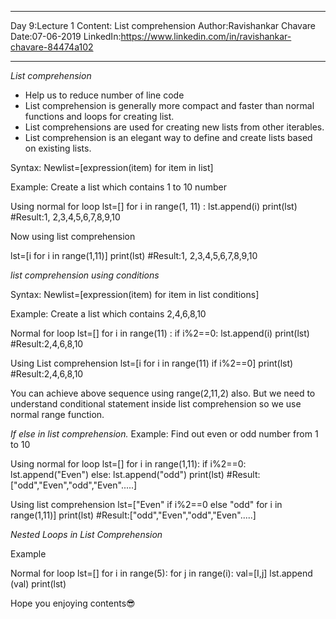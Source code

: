 ____________________________

Day 9:Lecture 1
Content: List comprehension
Author:Ravishankar Chavare
Date:07-06-2019
LinkedIn:https://www.linkedin.com/in/ravishankar-chavare-84474a102
_______________________________

*List comprehension*
- Help us to reduce number of line code 
- List comprehension is generally more compact and faster than normal functions and loops for creating list.
- List comprehensions are used for creating new lists from other iterables.
- List comprehension is an elegant way to define and create lists based on existing lists.

Syntax:
Newlist=[expression(item) for item in list]

Example:
Create a list which contains 1 to 10 number 

Using normal for loop
lst=[]
for i in range(1, 11) :
      lst.append(i) 
print(lst) 
#Result:1, 2,3,4,5,6,7,8,9,10

Now using list comprehension

lst=[i for i in range(1,11)]
print(lst) 
#Result:1, 2,3,4,5,6,7,8,9,10


*list comprehension using conditions*

Syntax:
Newlist=[expression(item) for item in list conditions]


Example:
Create a list which contains
2,4,6,8,10

Normal for loop
lst=[]
for i  in range(11) :
    if i%2==0:
        lst.append(i) 
print(lst) 
#Result:2,4,6,8,10

Using List comprehension
lst=[i for i in range(11)  if i%2==0]
print(lst) 
#Result:2,4,6,8,10

You can achieve above sequence using range(2,11,2) also. But we need to understand conditional statement inside list comprehension so we use normal range function. 


*If else in list comprehension.*
Example:
Find out even or odd number from 1 to 10

Using normal for loop
lst=[]
for i in range(1,11):
      if i%2==0:
          lst.append("Even")
       else:
          lst.append("odd") 
print(lst) 
#Result:["odd","Even","odd","Even".....]

Using list comprehension
lst=["Even" if i%2==0 else "odd" for i in range(1,11)]
print(lst) 
#Result:["odd","Even","odd","Even".....]


*Nested Loops in List Comprehension*

Example


Normal for loop
lst=[]
for i in range(5):
      for j in range(i):
          val=[I,j]
          lst.append (val) 
print(lst) 


Hope you enjoying contents😎
